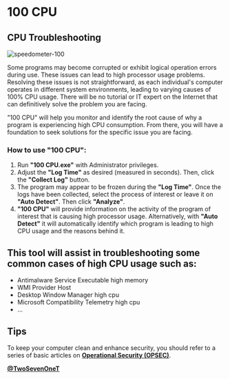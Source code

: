 # 100 CPU
## CPU Troubleshooting

![speedometer-100](https://github.com/user-attachments/assets/f480e582-dc66-4046-af6c-45284265041a)

Some programs may become corrupted or exhibit logical operation errors during use. These issues can lead to high processor usage problems.
Resolving these issues is not straightforward, as each individual's computer operates in different system environments, leading to varying causes of 100% CPU usage. There will be no tutorial or IT expert on the Internet that can definitively solve the problem you are facing.

"100 CPU" will help you monitor and identify the root cause of why a program is experiencing high CPU consumption. From there, you will have a foundation to seek solutions for the specific issue you are facing.

### How to use "100 CPU":

1. Run __"100 CPU.exe"__ with Administrator privileges.
2. Adjust the __"Log Time"__ as desired (measured in seconds). Then, click the __"Collect Log"__ button.
3. The program may appear to be frozen during the __"Log Time"__. Once the logs have been collected, select the process of interest or leave it on __"Auto Detect"__. Then click __"Analyze"__.
4. __"100 CPU"__ will provide information on the activity of the program of interest that is causing high processor usage. Alternatively, with __"Auto Detect"__ it will automatically identify which program is leading to high CPU usage and the reasons behind it.

## This tool will assist in troubleshooting some common cases of high CPU usage such as:
- Antimalware Service Executable high memory
- WMI Provider Host
- Desktop Window Manager high cpu
- Microsoft Compatibility Telemetry high cpu
- ...

## Tips
To keep your computer clean and enhance security, you should refer to a series of basic articles on __[Operational Security (OPSEC)](https://github.com/2x7EQ13/Windows-OPSEC-Training)__.

__[@TwoSevenOneT](https://x.com/TwoSevenOneT)__

